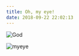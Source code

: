 ```yaml
---
title: Oh, my eye!
date: 2018-09-22 22:02:13
---
```


![God](/rhuang/2018/09/22/oh-myeye/myeye1.jpg)

![myeye](/rhuang/2018/09/22/oh-myeye/myeye2.jpg)
